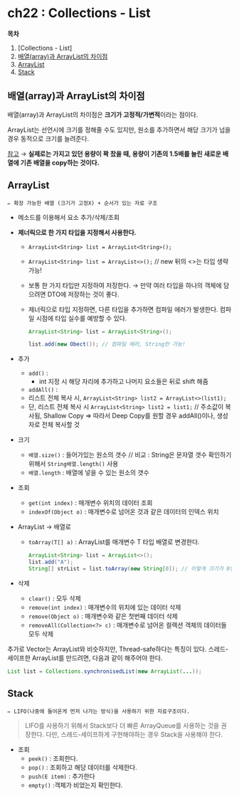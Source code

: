 # ch22 : Collections - List

**목차**
1. [Collections - List]
2. [배열(array)과 ArrayList의 차이점](#배열(array)과-ArrayList의-차이점)
3. [ArrayList](#arraylist)
4. [Stack](#Stack)


## 배열(array)과 ArrayList의 차이점

배열(array)과 ArrayList의 차이점은 **크기가 고정적/가변적**이라는 점이다.

ArrayList는 선언시에 크기를 정해줄 수도 있지만, 원소를 추가하면서 해당 크기가 넘을 경우 동적으로 크기를 늘려준다.

[참고](https://zorba91.tistory.com/287) → **실제로는 가지고 있던 용량이 꽉 찼을 때, 용량이 기존의 1.5배를 늘린 새로운 배열에 기존 배열을 copy하는 것이다.**

## ArrayList

<aside>
  
    ✏️ 확장 가능한 배열 (크기가 고정X) + 순서가 있는 자료 구조

</aside>

- 메소드를 이용해서 요소 추가/삭제/조회
- **제너릭으로 한 가지 타입을 지정해서 사용한다.**
    - `ArrayList<String> list = ArrayList<String>();`
    - `ArrayList<String> list = ArrayList<>();` // new 뒤의 <>는 타입 생략 가능!
    - 보통 한 가지 타입만 지정하여 저장한다.  → 만약 여러 타입을 하나의 객체에 담으려면 DTO에 저장하는 것이 좋다.
    - 제너릭으로 타입 지정하면, 다른 타입을 추가하면 컴파일 에러가 발생한다. 컴파일 시점에 타입 실수를 예방할 수 있다.
        
        ```java
        ArrayList<String> list = ArrayList<String>();
        
        list.add(new Obect()); // 컴파일 에러, String만 가능!
        ```
        

- 추가
    - `add()` :
        - int 지정 시 해당 자리에 추가하고 나머지 요소들은 뒤로 shift 해줌
    - `addAll()` :
    - 리스트 전체 복사 시, `ArrayList<String> list2 = ArrayList<>(list1);`
    - 단, 리스트 전체 복사 시 `ArrayList<String> list2 = list1;` // 주소값이 복사됨, Shallow Copy ⇒ 따라서 Deep Copy를 원할 경우 addAll()이나, 생성자로 전체 복사할 것

- 크기
    - `배열.size()` : 들어가있는 원소의 갯수 // 비교 : String은 문자열 갯수 확인하기 위해서 `String배열.length()` 사용
    - `배열.length` : 배열에 넣을 수 있는 원소의 갯수

- 조회
    - `get(int index)` : 매개변수 위치의 데이터 조회
    - `indexOf(Object o)` : 매개변수로 넘어온 것과 같은 데이터의 인덱스 위치

- ArrayList → 배열로
    - `toArray(T[] a)` : ArrayList를 매개변수 T 타입 배열로 변경한다.
        
        ```java
        ArrayList<String> list = ArrayList<>();
        list.add("A");
        String[] strList = list.toArray(new String[0]); // 이렇게 크기가 0인 배열을 넘겨주는 것이 가장 좋음
        ```
        

- 삭제
    - `clear()` : 모두 삭제
    - `remove(int index)` : 매개변수의 위치에 있는 데이터 삭제
    - `remove(Object o)` : 매개변수와 같은 첫번째 데이터 삭제
    - `removeAll(Collection<?> c)` : 매개변수로 넘어온 컬렉션 객체의 데이터들 모두 삭제

추가로 Vector는 ArrayList와 비슷하지만, Thread-safe하다는 특징이 있다. 스레드-세이프한 ArrayList를 만드려면, 다음과 같이 해주어야 한다.

```java
List list = Collections.synchronisedList(new ArrayList(...));
```

## Stack

<aside>
  
    ✏️ LIFO(나중에 들어온게 먼저 나가는 방식)을 사용하기 위한 자료구조이다.

</aside>

> LIFO를 사용하기 위해서 Stack보다 더 빠른 ArrayQueue를 사용하는 것을 권장한다. 다만, 스레드-세이프하게 구현해야하는 경우 Stack을 사용해야 한다.
> 

- 조회
    - `peek()` : 조회한다.
    - `pop()` : 조회하고 해당 데이터를 삭제한다.
    - `push(E item)` : 추가한다
    - `empty()` :객체가 비었는지 확인한다.
